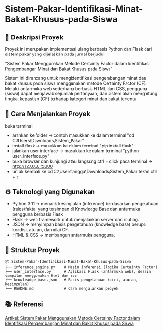 # Sistem-Pakar-Identifikasi-Minat-Bakat-Khusus-pada-Siswa
## 📘 Deskripsi Proyek
Proyek ini merupakan implementasi ulang berbasis Python dan Flask dari sistem pakar yang dijelaskan pada jurnal berjudul

"Sistem Pakar Menggunakan Metode Certainty Factor dalam Identifikasi Pengembangan Minat dan Bakat Khusus pada Siswa" 

Sistem ini dirancang untuk mengidentifikasi pengembangan minat dan bakat khusus pada siswa menggunakan metode Certainty Factor (CF). Melalui antarmuka web sederhana berbasis HTML dan CSS, pengguna (siswa) dapat menjawab sejumlah pertanyaan, dan sistem akan menghitung tingkat kepastian (CF) terhadap kategori minat dan bakat tertentu.

## 🚀 Cara Menjalankan Proyek
buka terminal
- arahkan ke folder -> contoh masukkan ke dalam terminal "cd C:\Users\Downloads\Sistem_Pakar"
- install flask -> masukkan ke dalam terminal "pip install flask"
- jalankan user interface -> masukkan ke dalam terminal "python user_interface.py"
- buka browser dan kunjungi atau langsung ctrl + click pada terminal -> http://127.0.0.1:5000
- untuk kembali ke cd C:\Users\angga\Downloads\Sistem_Pakar tekan ctrl + c

## ⚙️ Teknologi yang Digunakan
- Python 3.11  -> menarik kesimpulan (inference) berdasarkan pengetahuan (rules/fakta) yang tersimpan di Knowledge Base dan antarmuka pengguna berbasis Flask
- Flask        -> web framework untuk menjalankan server dan routing.
- JSON         -> menyimpan basis pengetahuan (knowledge base) berupa kondisi, aturan, dan nilai CF.
- HTML & CSS   -> membangun antarmuka pengguna.

## 🧩 Struktur Proyek
```
📦 Sistem-Pakar-Identifikasi-Minat-Bakat-Khusus-pada-Siswa
├── inference_engine.py    # Mesin inferensi (logika Certainty Factor)
├── user_interface.py      # Aplikasi Flask (antarmuka web), desain tampilan menggunakan Html dan css
├── knowleadge_base.json   # Basis pengetahuan (ciri, aturan, kesimpulan)
└── README.md              # Cara menjalankan proyek
```

## 📚 Referensi
[Artikel: Sistem Pakar Menggunakan Metode Certainty Factor dalam
Identifikasi Pengembangan Minat dan Bakat Khusus pada Siswa](https://www.jsisfotek.org/index.php/JSisfotek/article/view/43)

